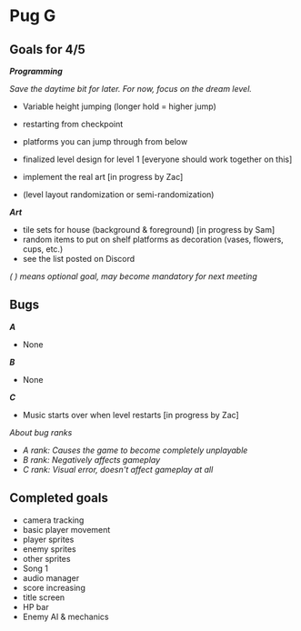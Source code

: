 # Pug G

## Goals for 4/5
***Programming***

*Save the daytime bit for later. For now, focus on the dream level.*
- Variable height jumping (longer hold = higher jump)
- restarting from checkpoint
- platforms you can jump through from below
- finalized level design for level 1 [everyone should work together on this]
- implement the real art [in progress by Zac]

- (level layout randomization or semi-randomization)

***Art***
- tile sets for house (background & foreground) [in progress by Sam]
- random items to put on shelf platforms as decoration (vases, flowers, cups, etc.)
- see the list posted on Discord

*( ) means optional goal, may become mandatory for next meeting*


## Bugs

***A***

- None

***B***

- None

***C***

- Music starts over when level restarts [in progress by Zac]

*About bug ranks*
- *A rank: Causes the game to become completely unplayable*
- *B rank: Negatively affects gameplay*
- *C rank: Visual error, doesn't affect gameplay at all*

## Completed goals

- camera tracking
- basic player movement
- player sprites
- enemy sprites
- other sprites
- Song 1
- audio manager
- score increasing
- title screen
- HP bar
- Enemy AI & mechanics
